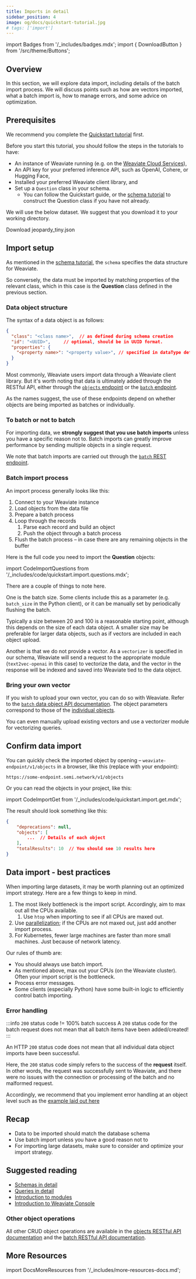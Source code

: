 ```yaml
---
title: Imports in detail
sidebar_position: 4
image: og/docs/quickstart-tutorial.jpg
# tags: ['import']
---
```

import Badges from '/_includes/badges.mdx';
import { DownloadButton } from '/src/theme/Buttons';

<Badges/>

## Overview

In this section, we will explore data import, including details of the batch import process. We will discuss points such as how are vectors imported, what a batch import is, how to manage errors, and some advice on optimization.

## Prerequisites 

We recommend you complete the [Quickstart tutorial](../quickstart/index.md) first. 

Before you start this tutorial, you should follow the steps in the tutorials to have:

- An instance of Weaviate running (e.g. on the [Weaviate Cloud Services](https://console.weaviate.io)),
- An API key for your preferred inference API, such as OpenAI, Cohere, or Hugging Face,
- Installed your preferred Weaviate client library, and
- Set up a `Question` class in your schema. 
    - You can follow the Quickstart guide, or the [schema tutorial](./schema.md) to construct the Question class if you have not already.

We will use the below dataset. We suggest that you download it to your working directory.

<p>
  <DownloadButton link="https://raw.githubusercontent.com/weaviate-tutorials/quickstart/main/data/jeopardy_tiny.json">Download jeopardy_tiny.json</DownloadButton>
</p>

## Import setup

As mentioned in the [schema tutorial](./schema.md), the `schema` specifies the data structure for Weaviate. 

So conversely, the data must be imported by matching properties of the relevant class, which in this case is the **Question** class defined in the previous section.

### Data object structure

The syntax of a data object is as follows:

```json
{
  "class": "<class name>",  // as defined during schema creation
  "id": "<UUID>",     // optional, should be in UUID format.
  "properties": {
    "<property name>": "<property value>", // specified in dataType defined during schema creation
  }
}
```

Most commonly, Weaviate users import data through a Weaviate client library. But it's worth noting that data is ultimately added through the RESTful API, either through the [`objects` endpoint](../api/rest/objects.md) or the [`batch` endpoint](../api/rest/batch.md). 

As the names suggest, the use of these endpoints depend on whether objects are being imported as batches or individually.

### To batch or not to batch

For importing data, we **strongly suggest that you use batch imports** unless you have a specific reason not to. Batch imports can greatly improve performance by sending multiple objects in a single request.

We note that batch imports are carried out through the [`batch` REST endpoint](https://weaviate.io/developers/weaviate/api/rest/batch).

### Batch import process

An import process generally looks like this:

1. Connect to your Weaviate instance
1. Load objects from the data file
1. Prepare a batch process
1. Loop through the records
    1. Parse each record and build an object
    1. Push the object through a batch process
1. Flush the batch process – in case there are any remaining objects in the buffer

Here is the full code you need to import the **Question** objects:

import CodeImportQuestions from '/_includes/code/quickstart.import.questions.mdx';

<CodeImportQuestions />

There are a couple of things to note here. 

One is the batch size. Some clients include this as a parameter (e.g. `batch_size` in the Python client), or it can be manually set by periodically flushing the batch. 

Typically a size between 20 and 100 is a reasonable starting point, although this depends on the size of each data object. A smaller size may be preferable for larger data objects, such as if vectors are included in each object upload.

Another is that we do not provide a vector. As a `vectorizer` is specified in our schema, Weaviate will send a request to the appropriate module (`text2vec-openai` in this case) to vectorize the data, and the vector in the response will be indexed and saved into Weaviate tied to the data object.

### Bring your own vector

If you wish to upload your own vector, you can do so with Weaviate. Refer to the [`batch` data object API documentation](../api/rest/batch.md#batch-data-objects). The object parameters correspond to those of the [individual objects](../api/rest/objects.md#object-fields).

You can even manually upload existing vectors and use a vectorizer module for vectorizing queries.

## Confirm data import

You can quickly check the imported object by opening – `weaviate-endpoint/v1/objects` in a browser, like this (replace with your endpoint):

```
https://some-endpoint.semi.network/v1/objects
```

Or you can read the objects in your project, like this:

import CodeImportGet from '/_includes/code/quickstart.import.get.mdx';

<CodeImportGet />

The result should look something like this:

```json
{
    "deprecations": null,
    "objects": [
        ...  // Details of each object
    ],
    "totalResults": 10  // You should see 10 results here
}
```

## Data import - best practices

When importing large datasets, it may be worth planning out an optimized import strategy. Here are a few things to keep in mind.

1. The most likely bottleneck is the import script. Accordingly, aim to max out all the CPUs available. 
    1. Use `htop` when importing to see if all CPUs are maxed out.
1. Use [parallelization](https://www.computerhope.com/jargon/p/parallelization.htm#:~:text=Parallelization%20is%20the%20act%20of,the%20next%2C%20then%20the%20next.); if the CPUs are not maxed out, just add another import process.
1. For Kubernetes, fewer large machines are faster than more small machines. Just because of network latency.

Our rules of thumb are:
* You should always use batch import.
* As mentioned above, max out your CPUs (on the Weaviate cluster). Often your import script is the bottleneck.
* Process error messages.
* Some clients (especially Python) have some built-in logic to efficiently control batch importing.

### Error handling

:::info `200` status code != 100% batch success
A `200` status code for the batch request does not mean that all batch items have been added/created!
:::

An HTTP `200` status code does not mean that all individual data object imports have been successful. 

Here, the `200` status code simply refers to the success of the **request** itself. In other words, the request was successfully sent to Weaviate, and there were no issues with the connection or processing of the batch and no malformed request.

Accordingly, we recommend that you implement error handling at an object level such as the [example laid out here](../api/rest/batch.md#error-handling)

## Recap

* Data to be imported should match the database schema
* Use batch import unless you have a good reason not to
* For importing large datasets, make sure to consider and optimize your import strategy.

## Suggested reading

- [Schemas in detail](./schema.md)
- [Queries in detail](./query.md)
- [Introduction to modules](./modules.md)
- [Introduction to Weaviate Console](./console.md)

### Other object operations

All other CRUD object operations are available in the [objects RESTful API documentation](../api/rest/index.md) and the [batch RESTful API documentation](../api/rest/batch.md).

## More Resources

import DocsMoreResources from '/_includes/more-resources-docs.md';

<DocsMoreResources />
